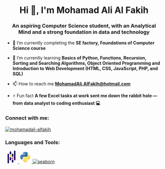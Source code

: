 <h1 align="center">Hi 👋, I'm Mohamad Ali Al Fakih</h1>
<h3 align="center">An aspiring Computer Science student,
  with an Analytical Mind and a strong foundation in data and technology</h3>

- 🔭 I’m currently completing the **SE factory, Foundations of Computer Science course**

- 🌱 I’m currently learning **Basics of Python, Functions, Recursion, Sorting and Searching Algorithms, Object Oriented Programming and Introduction to Web Development (HTML, CSS, JavaScript, PHP, and SQL)**

- 📫 How to reach me **MohamadAli.AlFakih@hotmail.com**

- ⚡ Fun fact **A few Excel tasks at work sent me down the rabbit hole — from data analyst to coding enthusiast 💻**

<h3 align="left">Connect with me:</h3>
<p align="left">
<a href="https://linkedin.com/in/mohamadali-alfakih" target="blank"><img align="center" src="https://raw.githubusercontent.com/rahuldkjain/github-profile-readme-generator/master/src/images/icons/Social/linked-in-alt.svg" alt="mohamadali-alfakih" height="30" width="40" /></a>
</p>

<h3 align="left">Languages and Tools:</h3>
<p align="left"> <a href="https://pandas.pydata.org/" target="_blank" rel="noreferrer"> <img src="https://raw.githubusercontent.com/devicons/devicon/2ae2a900d2f041da66e950e4d48052658d850630/icons/pandas/pandas-original.svg" alt="pandas" width="40" height="40"/> </a> <a href="https://www.python.org" target="_blank" rel="noreferrer"> <img src="https://raw.githubusercontent.com/devicons/devicon/master/icons/python/python-original.svg" alt="python" width="40" height="40"/> </a> <a href="https://seaborn.pydata.org/" target="_blank" rel="noreferrer"> <img src="https://seaborn.pydata.org/_images/logo-mark-lightbg.svg" alt="seaborn" width="40" height="40"/> </a> </p>
